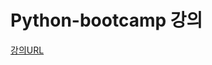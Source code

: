 # Python-bootcamp 강의
[강의URL](https://www.udemy.com/share/105Cic3@gVav0mQw935VEYbSmFLKnHL1smN5EB-LK3nkkmqzByohGojpH5br0ifIcYVHP4yXQw==/)
